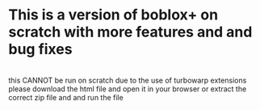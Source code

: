 <h1>This is a version of boblox+ on scratch with more features and and bug fixes</h1>
<br>
this CANNOT be run on scratch due to the use of turbowarp extensions please download the html file and open it in your browser or extract the correct zip file and and run the file
